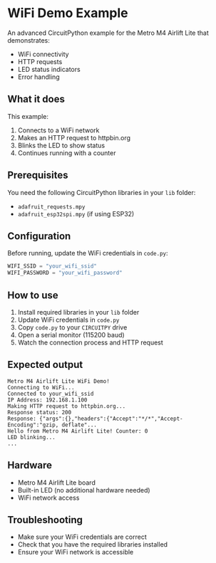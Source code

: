 # WiFi Demo Example

An advanced CircuitPython example for the Metro M4 Airlift Lite that demonstrates:
- WiFi connectivity
- HTTP requests
- LED status indicators
- Error handling

## What it does

This example:
1. Connects to a WiFi network
2. Makes an HTTP request to httpbin.org
3. Blinks the LED to show status
4. Continues running with a counter

## Prerequisites

You need the following CircuitPython libraries in your `lib` folder:
- `adafruit_requests.mpy`
- `adafruit_esp32spi.mpy` (if using ESP32)

## Configuration

Before running, update the WiFi credentials in `code.py`:

```python
WIFI_SSID = "your_wifi_ssid"
WIFI_PASSWORD = "your_wifi_password"
```

## How to use

1. Install required libraries in your `lib` folder
2. Update WiFi credentials in `code.py`
3. Copy `code.py` to your `CIRCUITPY` drive
4. Open a serial monitor (115200 baud)
5. Watch the connection process and HTTP request

## Expected output

```
Metro M4 Airlift Lite WiFi Demo!
Connecting to WiFi...
Connected to your_wifi_ssid
IP Address: 192.168.1.100
Making HTTP request to httpbin.org...
Response status: 200
Response: {"args":{},"headers":{"Accept":"*/*","Accept-Encoding":"gzip, deflate"...
Hello from Metro M4 Airlift Lite! Counter: 0
LED blinking...
...
```

## Hardware

- Metro M4 Airlift Lite board
- Built-in LED (no additional hardware needed)
- WiFi network access

## Troubleshooting

- Make sure your WiFi credentials are correct
- Check that you have the required libraries installed
- Ensure your WiFi network is accessible

